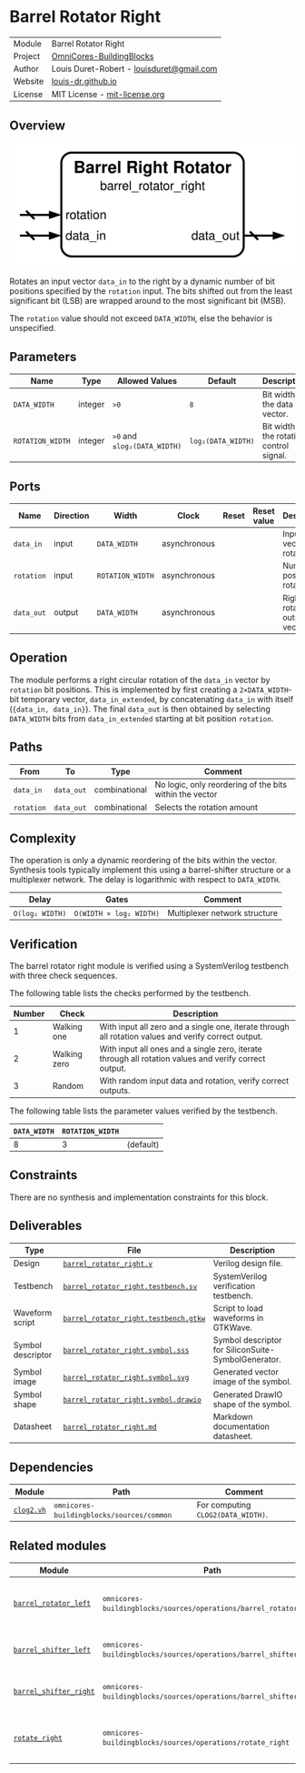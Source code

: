 # Barrel Rotator Right

|         |                                                                                  |
| ------- | -------------------------------------------------------------------------------- |
| Module  | Barrel Rotator Right                                                             |
| Project | [OmniCores-BuildingBlocks](https://github.com/Louis-DR/OmniCores-BuildingBlocks) |
| Author  | Louis Duret-Robert - [louisduret@gmail.com](mailto:louisduret@gmail.com)         |
| Website | [louis-dr.github.io](https://louis-dr.github.io)                                 |
| License | MIT License - [mit-license.org](https://mit-license.org)                         |

## Overview

![barrel_rotator_right](barrel_rotator_right.symbol.svg)

Rotates an input vector `data_in` to the right by a dynamic number of bit positions specified by the `rotation` input. The bits shifted out from the least significant bit (LSB) are wrapped around to the most significant bit (MSB).

The `rotation` value should not exceed `DATA_WIDTH`, else the behavior is unspecified.

## Parameters

| Name             | Type    | Allowed Values               | Default            | Description                               |
| ---------------- | ------- | ---------------------------- | ------------------ | ----------------------------------------- |
| `DATA_WIDTH`     | integer | `>0`                         | `8`                | Bit width of the data vector.             |
| `ROTATION_WIDTH` | integer | `>0` and `≤log₂(DATA_WIDTH)` | `log₂(DATA_WIDTH)` | Bit width of the rotation control signal. |

## Ports

| Name       | Direction | Width            | Clock        | Reset | Reset value | Description                          |
| ---------- | --------- | ---------------- | ------------ | ----- | ----------- | ------------------------------------ |
| `data_in`  | input     | `DATA_WIDTH`     | asynchronous |       |             | Input data vector to be rotated.     |
| `rotation` | input     | `ROTATION_WIDTH` | asynchronous |       |             | Number of positions to rotate right. |
| `data_out` | output    | `DATA_WIDTH`     | asynchronous |       |             | Right-rotated output data vector.    |

## Operation

The module performs a right circular rotation of the `data_in` vector by `rotation` bit positions. This is implemented by first creating a `2×DATA_WIDTH`-bit temporary vector, `data_in_extended`, by concatenating `data_in` with itself (`{data_in, data_in}`). The final `data_out` is then obtained by selecting `DATA_WIDTH` bits from `data_in_extended` starting at bit position `rotation`.

## Paths

| From       | To         | Type          | Comment                                                 |
| ---------- | ---------- | ------------- | ------------------------------------------------------- |
| `data_in`  | `data_out` | combinational | No logic, only reordering of the bits within the vector |
| `rotation` | `data_out` | combinational | Selects the rotation amount                             |

## Complexity

The operation is only a dynamic reordering of the bits within the vector. Synthesis tools typically implement this using a barrel-shifter structure or a multiplexer network. The delay is logarithmic with respect to `DATA_WIDTH`.

| Delay           | Gates                   | Comment                       |
| --------------- | ----------------------- | ----------------------------- |
| `O(log₂ WIDTH)` | `O(WIDTH × log₂ WIDTH)` | Multiplexer network structure |

## Verification

The barrel rotator right module is verified using a SystemVerilog testbench with three check sequences.

The following table lists the checks performed by the testbench.

| Number | Check        | Description                                                                                           |
| ------ | ------------ | ----------------------------------------------------------------------------------------------------- |
| 1      | Walking one  | With input all zero and a single one, iterate through all rotation values and verify correct output.  |
| 2      | Walking zero | With input all ones and a single zero, iterate through all rotation values and verify correct output. |
| 3      | Random       | With random input data and rotation, verify correct outputs.                                          |

The following table lists the parameter values verified by the testbench.

| `DATA_WIDTH` | `ROTATION_WIDTH` |           |
| ------------ | ---------------- | --------- |
| 8            | 3                | (default) |

## Constraints

There are no synthesis and implementation constraints for this block.

## Deliverables

| Type              | File                                                                         | Description                                         |
| ----------------- | ---------------------------------------------------------------------------- | --------------------------------------------------- |
| Design            | [`barrel_rotator_right.v`](barrel_rotator_right.v)                           | Verilog design file.                                |
| Testbench         | [`barrel_rotator_right.testbench.sv`](barrel_rotator_right.testbench.sv)     | SystemVerilog verification testbench.               |
| Waveform script   | [`barrel_rotator_right.testbench.gtkw`](barrel_rotator_right.testbench.gtkw) | Script to load waveforms in GTKWave.                |
| Symbol descriptor | [`barrel_rotator_right.symbol.sss`](barrel_rotator_right.symbol.sss)         | Symbol descriptor for SiliconSuite-SymbolGenerator. |
| Symbol image      | [`barrel_rotator_right.symbol.svg`](barrel_rotator_right.symbol.svg)         | Generated vector image of the symbol.               |
| Symbol shape      | [`barrel_rotator_right.symbol.drawio`](barrel_rotator_right.symbol.drawio)   | Generated DrawIO shape of the symbol.               |
| Datasheet         | [`barrel_rotator_right.md`](barrel_rotator_right.md)                         | Markdown documentation datasheet.                   |

## Dependencies

| Module                              | Path                                      | Comment                            |
| ----------------------------------- | ----------------------------------------- | ---------------------------------- |
| [`clog2.vh`](../../common/clog2.vh) | `omnicores-buildingblocks/sources/common` | For computing `CLOG2(DATA_WIDTH)`. |

## Related modules

| Module                                                                    | Path                                                               | Comment                                   |
| ------------------------------------------------------------------------- | ------------------------------------------------------------------ | ----------------------------------------- |
| [`barrel_rotator_left`](../barrel_rotator_left/barrel_rotator_left.md)    | `omnicores-buildingblocks/sources/operations/barrel_rotator_left`  | Barrel rotator for dynamic left rotation. |
| [`barrel_shifter_left`](../barrel_shifter_left/barrel_shifter_left.md)    | `omnicores-buildingblocks/sources/operations/barrel_shifter_left`  | Barrel shifter for dynamic left shift.    |
| [`barrel_shifter_right`](../barrel_shifter_right/barrel_shifter_right.md) | `omnicores-buildingblocks/sources/operations/barrel_shifter_right` | Barrel shifter for dynamic right shift.   |
| [`rotate_right`](../rotate_right/rotate_right.md)                         | `omnicores-buildingblocks/sources/operations/rotate_right`         | Static right rotation with fixed amount.  |




